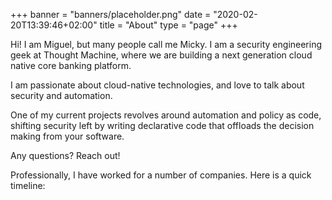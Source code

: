 +++
banner = "banners/placeholder.png"
date = "2020-02-20T13:39:46+02:00"
title = "About"
type = "page"
+++

Hi! I am Miguel, but many people call me Micky. I am a security engineering geek at Thought Machine, where we are building a next generation cloud native core banking platform.

I am passionate about cloud-native technologies, and love to talk about security and automation.

One of my current projects revolves around automation and policy as code, shifting security left by writing declarative code that offloads the decision making from your software.

Any questions? Reach out!

Professionally, I have worked for a number of companies. Here is a quick timeline:
